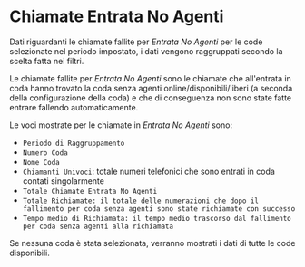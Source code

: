 # Chiamate Entrata No Agenti

Dati riguardanti le chiamate fallite per *Entrata No Agenti* per le code 
selezionate nel periodo impostato, i dati vengono raggruppati secondo la 
scelta fatta nei filtri.

Le chiamate fallite per *Entrata No Agenti* sono le chiamate che 
all'entrata in coda hanno trovato la coda senza agenti 
online/disponibili/liberi (a seconda della configurazione della
coda) e che di conseguenza non sono state fatte entrare fallendo
automaticamente.

Le voci mostrate per le chiamate in *Entrata No Agenti* sono:

- `Periodo di Raggruppamento`
- `Numero Coda`
- `Nome Coda`
- `Chiamanti Univoci`: totale numeri telefonici che sono entrati in coda 
contati singolarmente 
- `Totale Chiamate Entrata No Agenti`
- `Totale Richiamate: il totale delle numerazioni che dopo il fallimento per coda senza agenti sono state richiamate con successo`
- `Tempo medio di Richiamata: il tempo medio trascorso dal fallimento per coda senza agenti alla richiamata`


Se nessuna coda è stata selezionata, verranno mostrati i dati di tutte
le code disponibili.
